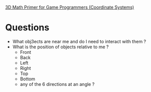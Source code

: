 [3D Math Primer for Game Programmers (Coordinate Systems)](https://www.3dgep.com/3d-math-primer-for-game-programmers/)

# Questions 


- What obj3ects are near me and do I need to interact with them ?
- What is the position of objects relative to me ?   
    - Front
    - Back
    - Left
    - Right
    - Top
    - Bottom
    - any of the 6 directions at an angle ?




